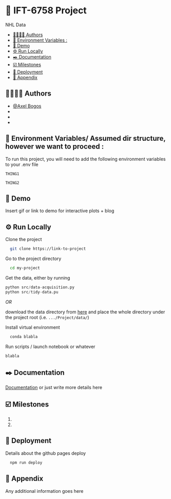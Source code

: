 # 🏒 IFT-6758 Project

NHL Data

- [👩‍🔬👨‍🔬 Authors](#-authors)
- [📐 Environment Variables :](#-environment-variables-)
- [👀️ Demo](#️-demo)
- [⚙️ Run Locally](#️-run-locally)
- [✒️ Documentation](#️-documentation)
- [☑️ Milestones](#️-milestones)
- [📡 Deployment](#-deployment)
- [🔨 Appendix](#-appendix)

## 👩‍🔬👨‍🔬 Authors[](https://)

- [@Axel Bogos](https://www.github.com/AxelBogos)
-
-
-

## 📐 Environment Variables/ Assumed dir structure, however we want to proceed :

To run this project, you will need to add the following environment variables to your .env file

`THING1`

`THING2`

## 👀️ Demo

Insert gif or link to demo for interactive plots + blog[](https://)

## ⚙️ Run Locally

Clone the project

```bash
  git clone https://link-to-project
```

Go to the project directory

```bash
  cd my-project
```

Get the data, either by running

```python
python src/data-acquisition.py
python src/tidy-data.pu
```

*OR*

download the data directory from [here](https://drive.google.com/drive/folders/1joAB2DbjVjC8eyHsURIbO9qqR5ZJNXZL?usp=sharing) and place the whole directory under the project root (i.e. ```.../Project/data/```)


Install virtual environment

```bash
  conda blabla
```

Run scripts / launch notebook or whatever

```bash
blabla
```

## ✒️ Documentation

[Documentation](https://linktodocumentation) or just write more details here

## ☑️ Milestones

1. [](https://)
2.

## 📡 Deployment

Details about the github pages deploy

```bash
  npm run deploy
```

## 🔨 Appendix

Any additional information goes here
